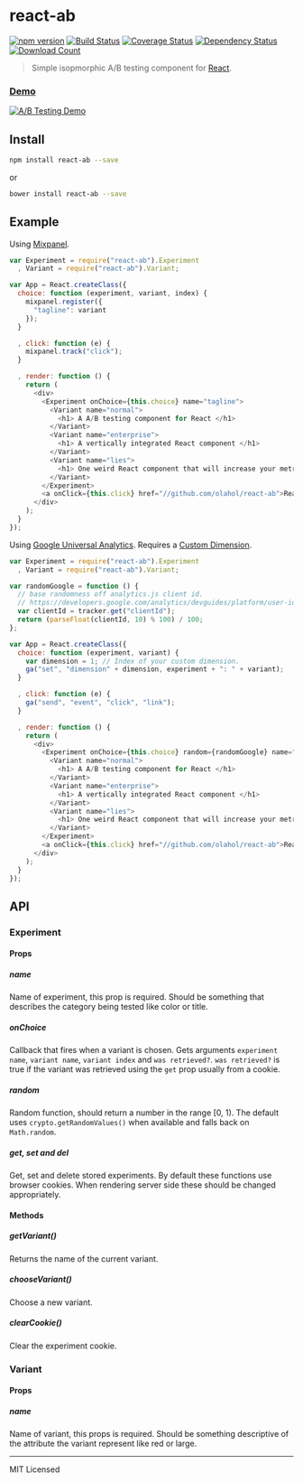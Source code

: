 # react-ab

[![npm version](https://badge.fury.io/js/react-ab.svg)](http://badge.fury.io/js/react-ab)
[![Build Status](https://travis-ci.org/olahol/react-ab.svg)](https://travis-ci.org/olahol/react-ab)
[![Coverage Status](https://img.shields.io/coveralls/olahol/react-ab.svg?style=flat)](https://coveralls.io/r/olahol/react-ab)
[![Dependency Status](https://david-dm.org/olahol/react-ab.svg)](https://david-dm.org/olahol/react-ab)
[![Download Count](https://img.shields.io/npm/dm/react-ab.svg?style=flat)](https://www.npmjs.com/package/react-ab)

> Simple isopmorphic A/B testing component for [React](http://facebook.github.io/react/index.html).

### [Demo](https://olahol.github.io/react-ab/example)

[![A/B Testing Demo](https://cdn.rawgit.com/olahol/react-ab/master/example/demo.gif "A/B Testing Demo")](http://olahol.github.io/react-ab/example)

## Install

```bash
npm install react-ab --save
```

or

```bash
bower install react-ab --save
```

## Example

Using [Mixpanel](https://mixpanel.com/).

```js
var Experiment = require("react-ab").Experiment
  , Variant = require("react-ab").Variant;

var App = React.createClass({
  choice: function (experiment, variant, index) {
    mixpanel.register({
      "tagline": variant
    });
  }

  , click: function (e) {
    mixpanel.track("click");
  }

  , render: function () {
    return (
      <div>
        <Experiment onChoice={this.choice} name="tagline">
          <Variant name="normal">
            <h1> A A/B testing component for React </h1>
          </Variant>
          <Variant name="enterprise">
            <h1> A vertically integrated React component </h1>
          </Variant>
          <Variant name="lies">
            <h1> One weird React component that will increase your metrics by 100%! </h1>
          </Variant>
        </Experiment>
        <a onClick={this.click} href="//github.com/olahol/react-ab">React AB component</a>
      </div>
    );
  }
});
```

Using [Google Universal Analytics](http://www.google.com/analytics/). Requires
a [Custom Dimension](https://support.google.com/analytics/answer/2709829?hl=en).

```js
var Experiment = require("react-ab").Experiment
  , Variant = require("react-ab").Variant;

var randomGoogle = function () {
  // base randomness off analytics.js client id.
  // https://developers.google.com/analytics/devguides/platform/user-id#clientid-userid
  var clientId = tracker.get("clientId");
  return (parseFloat(clientId, 10) % 100) / 100;
};

var App = React.createClass({
  choice: function (experiment, variant) {
    var dimension = 1; // Index of your custom dimension.
    ga("set", "dimension" + dimension, experiment + ": " + variant);
  }

  , click: function (e) {
    ga("send", "event", "click", "link");
  }

  , render: function () {
    return (
      <div>
        <Experiment onChoice={this.choice} random={randomGoogle} name="tagline">
          <Variant name="normal">
            <h1> A A/B testing component for React </h1>
          </Variant>
          <Variant name="enterprise">
            <h1> A vertically integrated React component </h1>
          </Variant>
          <Variant name="lies">
            <h1> One weird React component that will increase your metrics by 100%! </h1>
          </Variant>
        </Experiment>
        <a onClick={this.click} href="//github.com/olahol/react-ab">React AB component</a>
      </div>
    );
  }
});
```

## API

### Experiment

#### Props

##### name

Name of experiment, this prop is required. Should be something that
describes the category being tested like color or title.

##### onChoice

Callback that fires when a variant is chosen.  Gets arguments `experiment
name`, `variant name`, `variant index` and `was retrieved?`. `was
retrieved?` is true if the variant was retrieved using the `get` prop
usually from a cookie.

##### random

Random function, should return a number in the range [0, 1). The default uses
`crypto.getRandomValues()` when available and falls back on `Math.random`.

##### get, set and del

Get, set and delete stored experiments. By default these functions use browser
cookies. When rendering server side these should be changed appropriately.

#### Methods

##### getVariant()

Returns the name of the current variant.

##### chooseVariant()

Choose a new variant.

##### clearCookie()

Clear the experiment cookie.

### Variant

#### Props

##### name

Name of variant, this props is required. Should be something descriptive of
the attribute the variant represent like red or large.

---

MIT Licensed
